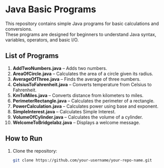 # Java Basic Programs

This repository contains simple Java programs for basic calculations and conversions.  
These programs are designed for beginners to understand Java syntax, variables, operators, and basic I/O.

##  List of Programs

1. **AddTwoNumbers.java** – Adds two numbers.
2. **AreaOfCircle.java** – Calculates the area of a circle given its radius.
3. **AverageOfThree.java** – Finds the average of three numbers.
4. **CelsiusToFahrenheit.java** – Converts temperature from Celsius to Fahrenheit.
5. **KmToMiles.java** – Converts distance from kilometers to miles.
6. **PerimeterRectangle.java** – Calculates the perimeter of a rectangle.
7. **PowerCalculation.java** – Calculates power using base and exponent.
8. **SimpleInterest.java** – Calculates Simple Interest.
9. **VolumeOfCylinder.java** – Calculates the volume of a cylinder.
10. **WelcomeToBridgelabz.java** – Displays a welcome message.

##  How to Run
1. Clone the repository:
   ```bash
   git clone https://github.com/your-username/your-repo-name.git

